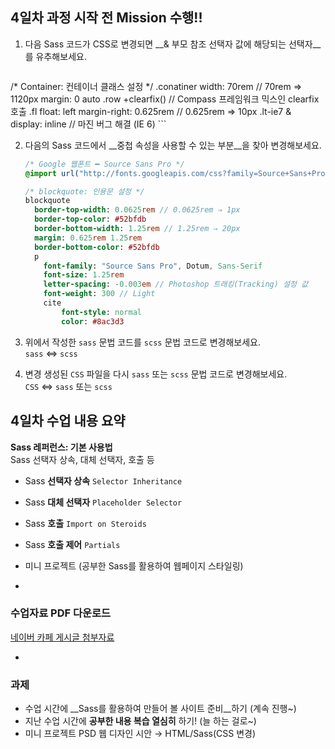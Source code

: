 ## 4일차 과정 시작 전 Mission 수행!!
1. 다음 Sass 코드가 CSS로 변경되면 __& 부모 참조 선택자 값에 해당되는 선택자__를 유추해보세요.
	```sass
/* Container: 컨테이너 클래스 설정 */
	.conatiner
		width: 70rem // 70rem ⇒ 1120px
		margin: 0 auto
		.row
			+clearfix() // Compass 프레임워크 믹스인 clearfix 호출
			.fl
				float: left
				margin-right: 0.625rem // 0.625rem ⇒ 10px
				.lt-ie7 &
					display: inline // 마진 버그 해결 (IE 6)
	```

2. 다음의 Sass 코드에서 __중첩 속성을 사용할 수 있는 부분__을 찾아 변경해보세요.
	```sass
	/* Google 웹폰트 ━ Source Sans Pro */
	@import url("http://fonts.googleapis.com/css?family=Source+Sans+Pro:200,400")

	/* blockquote: 인용문 설정 */
	blockquote
	  border-top-width: 0.0625rem // 0.0625rem ⇒ 1px
	  border-top-color: #52bfdb
	  border-bottom-width: 1.25rem // 1.25rem ⇒ 20px
	  margin: 0.625rem 1.25rem
	  border-bottom-color: #52bfdb
	  p
	  	font-family: "Source Sans Pro", Dotum, Sans-Serif
	  	font-size: 1.25rem
	  	letter-spacing: -0.003em // Photoshop 트래킹(Tracking) 설정 값
	  	font-weight: 300 // Light
		cite
			font-style: normal
			color: #8ac3d3
	```

3. 위에서 작성한 `sass` 문법 코드를 `scss` 문법 코드로 변경해보세요.<br>
	`sass` ⇔ `scss`

4. 변경 생성된 `CSS` 파일을 다시 `sass` 또는 `scss` 문법 코드로 변경해보세요.<br>
	`CSS` ⇔ `sass` 또는 `scss`

## 4일차 수업 내용 요약
__Sass 레퍼런스: 기본 사용법__<br>
Sass 선택자 상속, 대체 선택자, 호출 등

- Sass __선택자 상속__ `Selector Inheritance`
- Sass __대체 선택자__ `Placeholder Selector`
- Sass __호출__ `Import on Steroids`
- Sass __호출 제어__ `Partials`
- 미니 프로젝트 (공부한 Sass를 활용하여 웹페이지 스타일링)

-

### 수업자료 PDF 다운로드
[네이버 카페 게시글 첨부자료](http://cafe.naver.com/webstandardproject/3973)

-

### 과제
- 수업 시간에 __Sass를 활용하여 만들어 볼 사이트 준비__하기 (계속 진행~)
- 지난 수업 시간에 __공부한 내용 복습 열심히__ 하기! (늘 하는 걸로~)
- 미니 프로젝트 PSD 웹 디자인 시안 → HTML/Sass(CSS 변경)

